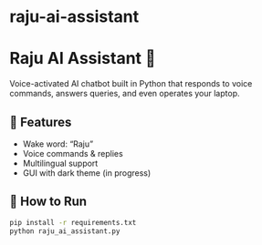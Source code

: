 # raju-ai-assistant
# Raju AI Assistant 🤖

Voice-activated AI chatbot built in Python that responds to voice commands, answers queries, and even operates your laptop.

## 🔧 Features

- Wake word: “Raju”
- Voice commands & replies
- Multilingual support
- GUI with dark theme (in progress)

## 🚀 How to Run

```bash
pip install -r requirements.txt
python raju_ai_assistant.py

